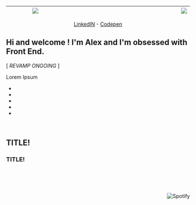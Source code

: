 <table>
  <thead>
    <tr>
      <th width='300px'>
        <img src='https://user-images.githubusercontent.com/81152973/231556443-e57dd167-0a9c-42f7-a650-9574a9dc0de4.png'>
      </th>
      <th width='700px'><img align='right' src='https://readme-typing-svg.herokuapp.com?font=Bebas+Neue&color=%CCCCCC&size=30&center=true&duration=3000&pause=&multiline=true&repeat=false&width=650&height=85&lines=%C2%AB+I+am+Omega%2C+the+culmination+of+all+that+has+come+before+me;+and+the+gateway+to+the+limitless+possibilities+of+the+future.+%C2%BB'/>
      </th>
    </tr>
  </thead>
</table>

<p align='center'>
  <a href='https://www.linkedin.com/in/alexandre-hamm-a30545209/'>LinkedIN</a> - <a href='https://codepen.io/xdp'>Codepen</a>
</p>

## Hi and welcome ! I'm Alex and I'm obsessed with Front End.

[ *REVAMP ONGOING* ]

<p>Lorem Ipsum</p>

<ul>
  <li></li>
  <li></li>
  <li></li>
  <li></li>
  <li></li>
</ul>

<br>

## TITLE!

### TITLE!

<br><br><br>

[<img align="right" src="https://spotify-github-profile.vercel.app/api/view?uid=xdeepz&cover_image=true&theme=novatorem&bar_color=0dbef2&bar_color_cover=false&align=right" alt="Spotify">](https://spotify-github-profile.vercel.app/api/view?uid=xdeepz&redirect=true)
